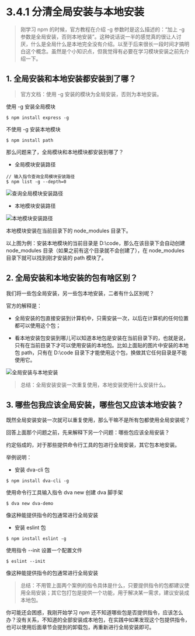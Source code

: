 # 3.4.1 分清全局安装与本地安装

> 刚学习 npm 的时候，官方教程在介绍 -g 参数时是这么描述的：“加上 -g 参数是全局安装，否则本地安装”。这种说话说一半的感觉真的很让人讨厌，什么是全局什么是本地完全没有介绍。以至于后来很长一段时间才搞明白这个概念。虽然是个小知识点，但我觉得有必要在学习模块安装之前先介绍一下。


## 1. 全局安装和本地安装都安装到了哪？
> 官方文档：使用 -g 安装的模块为全局安装，否则为本地安装。


使用 -g 安装全局模块
``` 
$ npm install express -g
```

不使用 -g 安装本地模块

```
$ npm install path
```

那么问题来了，全局模块和本地模块都安装到哪了？

- 全局模块安装路径

```
// 输入指令查询全局模块安装路径
$ npm list -g --depth=0
```

![查询全局模块安装路径](https://static.oschina.net/uploads/space/2017/0601/234946_2rIq_3500483.png)

- 本地模块安装路径

![本地模块安装路径](https://static.oschina.net/uploads/img/201707/02211548_RHS9.png "本地模块安装路径")

本地模块安装在当前目录下的 node_modules 目录下。

以上图为例：安装本地模块的当前目录是 D:\code，那么在该目录下会自动创建 node_modules 目录（如果之前有这个目录就不会创建了），在 node_modules 目录下就可以找到刚才安装的 path 模块了。

## 2. 全局安装和本地安装的包有啥区别？

我们将一些包全局安装，另一些包本地安装，二者有什么区别呢？

官方的解释是：

- 全局安装的包直接安装到计算机中，只需安装一次，以后在计算机的任何位置都可以使用这个包；

- 看本地安装包安装到哪儿可以知道本地包是安装在当前目录下的，也就是说，只有在当前目录下才可以使用安装的本地包。比如上面贴的图片中安装的本地包 path，只有在 D:\code 目录下才能使用这个包，换做其它任何目录是不能使用它。


![全局安装与本地安装](https://static.oschina.net/uploads/img/201707/02224109_WGZi.png "全局安装与本地安装")

> 总结：全局安装安装一次重复使用，本地安装使用什么安装什么。

## 3. 哪些包我应该全局安装，哪些包又应该本地安装？

既然全局安装安装一次就可以重复使用，那么干嘛不是所有包都使用全局安装呢？

回答上面那个问题之前，先来解释下另一个问题：哪些包应该全局安装？

约定俗成的，对于那些提供命令行工具的包进行全局安装，其它包本地安装。

举例说明：

- 安装 dva-cli 包

```
$ npm install dva-cli -g
```

使用命令行工具输入指令 dva new 创建 dva 脚手架


```
$ dva new dva-demo
```

像这种能提供指令的包通常进行全局安装

- 安装 eslint 包


```
$ npm install eslint -g
```

使用指令 --init 设置一个配置文件


```
$ eslint --init
```

像这种能提供指令的包通常进行全局安装

> 总结：不用管上面两个案例的指令具体是什么，只要提供指令的包都建议使用全局安装；其它包打包是提供一个功能，用于解决某一需求，建议安装成本地包。

你可能还会困惑，我刚开始学习 npm 还不知道哪些包是否提供指令，应该怎么办？没有关系，不知道的全部安装成本地包，在实践中如果发现这个包提供指令，也可以使用后面章节会提到的卸载包，再重新进行全局安装即可。

